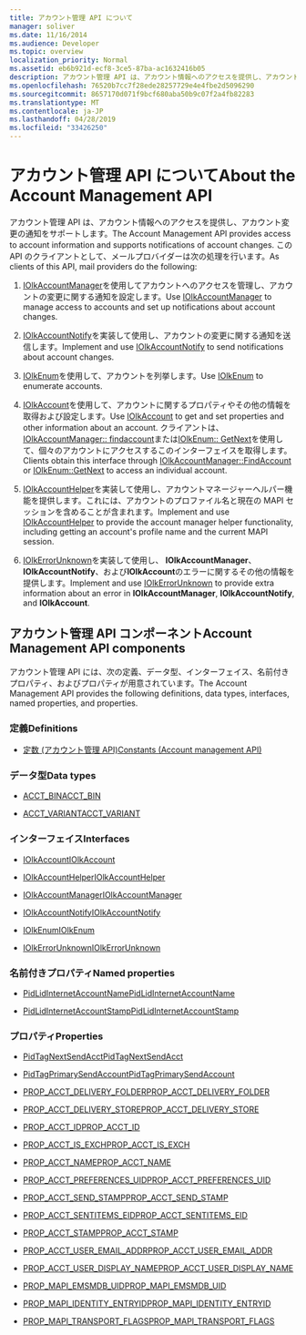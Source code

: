 ```yaml
---
title: アカウント管理 API について
manager: soliver
ms.date: 11/16/2014
ms.audience: Developer
ms.topic: overview
localization_priority: Normal
ms.assetid: eb6b921d-ecf8-3ce5-87ba-ac1632416b05
description: アカウント管理 API は、アカウント情報へのアクセスを提供し、アカウント変更の通知をサポートします。 この API のクライアントとして、メールプロバイダーは次の処理を行います。
ms.openlocfilehash: 76520b7cc7f28ede28257729e4e4fbe2d5096290
ms.sourcegitcommit: 8657170d071f9bcf680aba50b9c07f2a4fb82283
ms.translationtype: MT
ms.contentlocale: ja-JP
ms.lasthandoff: 04/28/2019
ms.locfileid: "33426250"
---
```

# <a name="about-the-account-management-api"></a><span data-ttu-id="6296e-104">アカウント管理 API について</span><span class="sxs-lookup"><span data-stu-id="6296e-104">About the Account Management API</span></span>

<span data-ttu-id="6296e-105">アカウント管理 API は、アカウント情報へのアクセスを提供し、アカウント変更の通知をサポートします。</span><span class="sxs-lookup"><span data-stu-id="6296e-105">The Account Management API provides access to account information and supports notifications of account changes.</span></span> <span data-ttu-id="6296e-106">この API のクライアントとして、メールプロバイダーは次の処理を行います。</span><span class="sxs-lookup"><span data-stu-id="6296e-106">As clients of this API, mail providers do the following:</span></span>
  
1. <span data-ttu-id="6296e-107">[IOlkAccountManager](iolkaccountmanager.md)を使用してアカウントへのアクセスを管理し、アカウントの変更に関する通知を設定します。</span><span class="sxs-lookup"><span data-stu-id="6296e-107">Use [IOlkAccountManager](iolkaccountmanager.md) to manage access to accounts and set up notifications about account changes.</span></span> 
    
2. <span data-ttu-id="6296e-108">[IOlkAccountNotify](iolkaccountnotify.md)を実装して使用し、アカウントの変更に関する通知を送信します。</span><span class="sxs-lookup"><span data-stu-id="6296e-108">Implement and use [IOlkAccountNotify](iolkaccountnotify.md) to send notifications about account changes.</span></span> 
    
3. <span data-ttu-id="6296e-109">[IOlkEnum](iolkenum.md)を使用して、アカウントを列挙します。</span><span class="sxs-lookup"><span data-stu-id="6296e-109">Use [IOlkEnum](iolkenum.md) to enumerate accounts.</span></span> 
    
4. <span data-ttu-id="6296e-110">[IOlkAccount](iolkaccount.md)を使用して、アカウントに関するプロパティやその他の情報を取得および設定します。</span><span class="sxs-lookup"><span data-stu-id="6296e-110">Use [IOlkAccount](iolkaccount.md) to get and set properties and other information about an account.</span></span> <span data-ttu-id="6296e-111">クライアントは、 [IOlkAccountManager:: findaccount](iolkaccountmanager-findaccount.md)または[IOlkEnum:: GetNext](iolkenum-getnext.md)を使用して、個々のアカウントにアクセスするこのインターフェイスを取得します。</span><span class="sxs-lookup"><span data-stu-id="6296e-111">Clients obtain this interface through [IOlkAccountManager::FindAccount](iolkaccountmanager-findaccount.md) or [IOlkEnum::GetNext](iolkenum-getnext.md) to access an individual account.</span></span> 
    
5. <span data-ttu-id="6296e-112">[IOlkAccountHelper](iolkaccounthelper.md)を実装して使用し、アカウントマネージャーヘルパー機能を提供します。これには、アカウントのプロファイル名と現在の MAPI セッションを含めることが含まれます。</span><span class="sxs-lookup"><span data-stu-id="6296e-112">Implement and use [IOlkAccountHelper](iolkaccounthelper.md) to provide the account manager helper functionality, including getting an account's profile name and the current MAPI session.</span></span> 
    
6. <span data-ttu-id="6296e-113">[IOlkErrorUnknown](iolkerrorunknown.md)を実装して使用し、 **IOlkAccountManager**、 **IOlkAccountNotify**、および**IOlkAccount**のエラーに関するその他の情報を提供します。</span><span class="sxs-lookup"><span data-stu-id="6296e-113">Implement and use [IOlkErrorUnknown](iolkerrorunknown.md) to provide extra information about an error in **IOlkAccountManager**, **IOlkAccountNotify**, and **IOlkAccount**.</span></span> 

##  <a name="account-management-api-components"></a><span data-ttu-id="6296e-114">アカウント管理 API コンポーネント</span><span class="sxs-lookup"><span data-stu-id="6296e-114">Account Management API components</span></span>

<span data-ttu-id="6296e-115">アカウント管理 API には、次の定義、データ型、インターフェイス、名前付きプロパティ、およびプロパティが用意されています。</span><span class="sxs-lookup"><span data-stu-id="6296e-115">The Account Management API provides the following definitions, data types, interfaces, named properties, and properties.</span></span>
  
### <a name="definitions"></a><span data-ttu-id="6296e-116">定義</span><span class="sxs-lookup"><span data-stu-id="6296e-116">Definitions</span></span>
  
- [<span data-ttu-id="6296e-117">定数 (アカウント管理 API)</span><span class="sxs-lookup"><span data-stu-id="6296e-117">Constants (Account management API)</span></span>](constants-account-management-api.md)
    
### <a name="data-types"></a><span data-ttu-id="6296e-118">データ型</span><span class="sxs-lookup"><span data-stu-id="6296e-118">Data types</span></span>
  
- [<span data-ttu-id="6296e-119">ACCT_BIN</span><span class="sxs-lookup"><span data-stu-id="6296e-119">ACCT_BIN</span></span>](acct_bin.md)
    
- [<span data-ttu-id="6296e-120">ACCT_VARIANT</span><span class="sxs-lookup"><span data-stu-id="6296e-120">ACCT_VARIANT</span></span>](acct_variant.md)
    
### <a name="interfaces"></a><span data-ttu-id="6296e-121">インターフェイス</span><span class="sxs-lookup"><span data-stu-id="6296e-121">Interfaces</span></span>
  
- [<span data-ttu-id="6296e-122">IOlkAccount</span><span class="sxs-lookup"><span data-stu-id="6296e-122">IOlkAccount</span></span>](iolkaccount.md)
    
- [<span data-ttu-id="6296e-123">IOlkAccountHelper</span><span class="sxs-lookup"><span data-stu-id="6296e-123">IOlkAccountHelper</span></span>](iolkaccounthelper.md)
    
- [<span data-ttu-id="6296e-124">IOlkAccountManager</span><span class="sxs-lookup"><span data-stu-id="6296e-124">IOlkAccountManager</span></span>](iolkaccountmanager.md)
    
- [<span data-ttu-id="6296e-125">IOlkAccountNotify</span><span class="sxs-lookup"><span data-stu-id="6296e-125">IOlkAccountNotify</span></span>](iolkaccountnotify.md)
    
- [<span data-ttu-id="6296e-126">IOlkEnum</span><span class="sxs-lookup"><span data-stu-id="6296e-126">IOlkEnum</span></span>](iolkenum.md)
    
- [<span data-ttu-id="6296e-127">IOlkErrorUnknown</span><span class="sxs-lookup"><span data-stu-id="6296e-127">IOlkErrorUnknown</span></span>](iolkerrorunknown.md)
    
### <a name="named-properties"></a><span data-ttu-id="6296e-128">名前付きプロパティ</span><span class="sxs-lookup"><span data-stu-id="6296e-128">Named properties</span></span>
  
- [<span data-ttu-id="6296e-129">PidLidInternetAccountName</span><span class="sxs-lookup"><span data-stu-id="6296e-129">PidLidInternetAccountName</span></span>](pidlidinternetaccountname.md)
    
- [<span data-ttu-id="6296e-130">PidLidInternetAccountStamp</span><span class="sxs-lookup"><span data-stu-id="6296e-130">PidLidInternetAccountStamp</span></span>](pidlidinternetaccountstamp.md)
    
### <a name="properties"></a><span data-ttu-id="6296e-131">プロパティ</span><span class="sxs-lookup"><span data-stu-id="6296e-131">Properties</span></span>
  
- [<span data-ttu-id="6296e-132">PidTagNextSendAcct</span><span class="sxs-lookup"><span data-stu-id="6296e-132">PidTagNextSendAcct</span></span>](pidtagnextsendacct.md)
    
- [<span data-ttu-id="6296e-133">PidTagPrimarySendAccount</span><span class="sxs-lookup"><span data-stu-id="6296e-133">PidTagPrimarySendAccount</span></span>](pidtagprimarysendaccount.md)
    
- [<span data-ttu-id="6296e-134">PROP_ACCT_DELIVERY_FOLDER</span><span class="sxs-lookup"><span data-stu-id="6296e-134">PROP_ACCT_DELIVERY_FOLDER</span></span>](prop_acct_delivery_folder.md)
    
- [<span data-ttu-id="6296e-135">PROP_ACCT_DELIVERY_STORE</span><span class="sxs-lookup"><span data-stu-id="6296e-135">PROP_ACCT_DELIVERY_STORE</span></span>](prop_acct_delivery_store.md)
    
- [<span data-ttu-id="6296e-136">PROP_ACCT_ID</span><span class="sxs-lookup"><span data-stu-id="6296e-136">PROP_ACCT_ID</span></span>](prop_acct_id.md)
    
- [<span data-ttu-id="6296e-137">PROP_ACCT_IS_EXCH</span><span class="sxs-lookup"><span data-stu-id="6296e-137">PROP_ACCT_IS_EXCH</span></span>](prop_acct_is_exch.md)
    
- [<span data-ttu-id="6296e-138">PROP_ACCT_NAME</span><span class="sxs-lookup"><span data-stu-id="6296e-138">PROP_ACCT_NAME</span></span>](prop_acct_name.md)
    
- [<span data-ttu-id="6296e-139">PROP_ACCT_PREFERENCES_UID</span><span class="sxs-lookup"><span data-stu-id="6296e-139">PROP_ACCT_PREFERENCES_UID</span></span>](prop_acct_preferences_uid.md)
    
- [<span data-ttu-id="6296e-140">PROP_ACCT_SEND_STAMP</span><span class="sxs-lookup"><span data-stu-id="6296e-140">PROP_ACCT_SEND_STAMP</span></span>](prop_acct_send_stamp.md)
    
- [<span data-ttu-id="6296e-141">PROP_ACCT_SENTITEMS_EID</span><span class="sxs-lookup"><span data-stu-id="6296e-141">PROP_ACCT_SENTITEMS_EID</span></span>](prop_acct_sentitems_eid.md)
    
- [<span data-ttu-id="6296e-142">PROP_ACCT_STAMP</span><span class="sxs-lookup"><span data-stu-id="6296e-142">PROP_ACCT_STAMP</span></span>](prop_acct_stamp.md)
    
- [<span data-ttu-id="6296e-143">PROP_ACCT_USER_EMAIL_ADDR</span><span class="sxs-lookup"><span data-stu-id="6296e-143">PROP_ACCT_USER_EMAIL_ADDR</span></span>](prop_acct_user_email_addr.md)
    
- [<span data-ttu-id="6296e-144">PROP_ACCT_USER_DISPLAY_NAME</span><span class="sxs-lookup"><span data-stu-id="6296e-144">PROP_ACCT_USER_DISPLAY_NAME</span></span>](prop_acct_user_display_name.md)
    
- [<span data-ttu-id="6296e-145">PROP_MAPI_EMSMDB_UID</span><span class="sxs-lookup"><span data-stu-id="6296e-145">PROP_MAPI_EMSMDB_UID</span></span>](prop_mapi_emsmdb_uid.md)
    
- [<span data-ttu-id="6296e-146">PROP_MAPI_IDENTITY_ENTRYID</span><span class="sxs-lookup"><span data-stu-id="6296e-146">PROP_MAPI_IDENTITY_ENTRYID</span></span>](prop_mapi_identity_entryid.md)
    
- [<span data-ttu-id="6296e-147">PROP_MAPI_TRANSPORT_FLAGS</span><span class="sxs-lookup"><span data-stu-id="6296e-147">PROP_MAPI_TRANSPORT_FLAGS</span></span>](prop_mapi_transport_flags.md)
    


